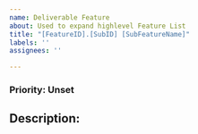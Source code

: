 ```yaml
---
name: Deliverable Feature
about: Used to expand highlevel Feature List
title: "[FeatureID].[SubID] [SubFeatureName]"
labels: ''
assignees: ''

---
```


### Priority: Unset

## Description:

